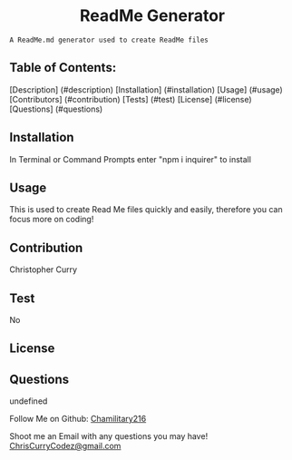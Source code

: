 

  <h1 align = "center"> ReadMe Generator </h1>

    A ReadMe.md generator used to create ReadMe files
  <h2> Table of Contents: </h2>
  [Description] (#description)
  [Installation] (#installation)
  [Usage] (#usage)
  [Contributors] (#contribution)
  [Tests] (#test)
  [License] (#license)
  [Questions] (#questions)

  ## Installation
  In Terminal or Command Prompts enter "npm i inquirer" to install

  ## Usage
  This is used to create Read Me files quickly and easily, therefore you can focus more on coding!

  ## Contribution
  Christopher Curry

  ## Test
  No

  ## License
  

  ## Questions
  undefined

  Follow Me on Github: [Chamilitary216](https://github.com/Chamilitary216)

  Shoot me an Email with any questions you may have! ChrisCurryCodez@gmail.com











